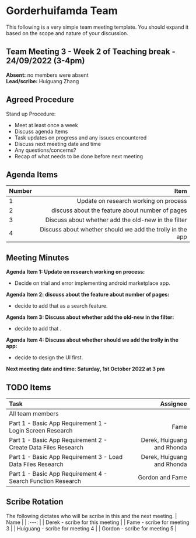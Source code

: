 # Gorderhuifamda Team
This following is a very simple team meeting template. You should expand it based on the scope and nature of your discussion.

## Team Meeting 3 - Week 2 of Teaching break - 24/09/2022 (3-4pm)
**Absent:** no members were absent
<br>
**Lead/scribe:** Huiguang Zhang

## Agreed Procedure
Stand up Procedure:
- Meet at least once a week 
- Discuss agenda Items
- Task updates on progress and any issues encountered
- Discuss next meeting date and time
- Any questions/concerns?
- Recap of what needs to be done before next meeting

## Agenda Items
| Number |                                                            Item |
|:-------|----------------------------------------------------------------:|
| 1      |                          Update  on research working on process |
| 2      |                 discuss about the feature about number of pages |
| 3      |             Discuss about whether add the old-new in the filter |
| 4      |       Discuss about whether should we add the trolly in the app |


## Meeting Minutes
**Agenda Item 1: Update  on research working on process:**
- Decide on trial and error implementing android marketplace app.

**Agenda Item 2: discuss about the feature about number of pages:**
- decide to add that as a search feature.

**Agenda Item 3: Discuss about whether add the old-new in the filter:**
- decide to add that .

**Agenda Item 4: Discuss about whether should we add the trolly in the app:**
- decide to design the UI first.

**Next meeting date and time: Saturday, 1st October 2022 at 3 pm**

## TODO Items
| Task | Assignee |
| :--- | ---: |
| All team members | 
| Part 1 - Basic App Requirement 1 - Login Screen Research | Fame |
| Part 1 - Basic App Requirement 2 - Create Data Files Research | Derek, Huiguang and Rhonda |
| Part 1 - Basic App Requirement 3 - Load Data Files Research | Derek, Huiguang and Rhonda |
| Part 1 - Basic App Requirement 4 - Search Function Research | Gordon and Fame |

## Scribe Rotation
The following dictates who will be scribe in this and the next meeting.
| Name |
| :---: |
| Derek - scribe for this meeting |
| Fame - scribe for meeting 3 |
| Huiguang - scribe for meeting 4 |
| Gordon - scribe for meeting 5 |
